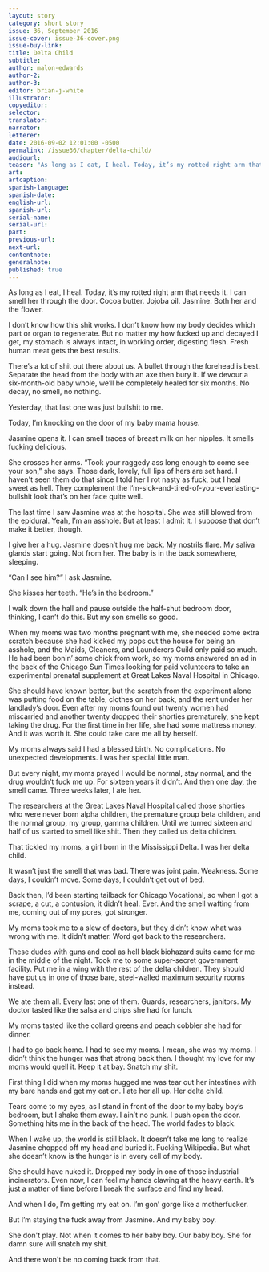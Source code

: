 ```yaml
---
layout: story
category: short story
issue: 36, September 2016
issue-cover: issue-36-cover.png
issue-buy-link:
title: Delta Child
subtitle:
author: malon-edwards
author-2:
author-3:
editor: brian-j-white
illustrator:
copyeditor:
selector:
translator:
narrator:
letterer:
date: 2016-09-02 12:01:00 -0500
permalink: /issue36/chapter/delta-child/
audiourl:
teaser: "As long as I eat, I heal. Today, it’s my rotted right arm that needs it."
art:
artcaption:
spanish-language:
spanish-date:
english-url:
spanish-url:
serial-name:
serial-url:
part:
previous-url:
next-url:
contentnote:
generalnote:
published: true
---
```

As long as I eat, I heal. Today, it’s my rotted right arm that needs it.
I can smell her through the door. Cocoa butter. Jojoba oil. Jasmine. Both her and the flower.

I don’t know how this shit works. I don’t know how my body decides which part or organ to regenerate. But no matter my how fucked up and decayed I get, my stomach is always intact, in working order, digesting flesh. Fresh human meat gets the best results.

There’s a lot of shit out there about us. A bullet through the forehead is best. Separate the head from the body with an axe then bury it. If we devour a six-month-old baby whole, we’ll be completely healed for six months. No decay, no smell, no nothing.

Yesterday, that last one was just bullshit to me.

Today, I’m knocking on the door of my baby mama house.

Jasmine opens it. I can smell traces of breast milk on her nipples. It smells fucking delicious.

She crosses her arms. “Took your raggedy ass long enough to come see your son,” she says. Those dark, lovely, full lips of hers are set hard. I haven't seen them do that since I told her I rot nasty as fuck, but I heal sweet as hell. They complement the I’m-sick-and-tired-of-your-everlasting-bullshit look that’s on her face quite well.

The last time I saw Jasmine was at the hospital. She was still blowed from the epidural. Yeah, I’m an asshole. But at least I admit it. I suppose that don’t make it better, though.

I give her a hug. Jasmine doesn’t hug me back. My nostrils flare. My saliva glands start going. Not from her. The baby is in the back somewhere, sleeping.

“Can I see him?” I ask Jasmine.

She kisses her teeth. “He’s in the bedroom.”

I walk down the hall and pause outside the half-shut bedroom door, thinking, I can’t do this. But my son smells so good.

When my moms was two months pregnant with me, she needed some extra scratch because she had kicked my pops out the house for being an asshole, and the Maids, Cleaners, and Launderers Guild only paid so much. He had been bonin’ some chick from work, so my moms answered an ad in the back of the Chicago Sun Times looking for paid volunteers to take an experimental prenatal supplement at Great Lakes Naval Hospital in Chicago.

She should have known better, but the scratch from the experiment alone was putting food on the table, clothes on her back, and the rent under her landlady’s door. Even after my moms found out twenty women had miscarried and another twenty dropped their shorties prematurely, she kept taking the drug. For the first time in her life, she had some mattress money. And it was worth it. She could take care me all by herself.

My moms always said I had a blessed birth. No complications. No unexpected developments. I was her special little man.

But every night, my moms prayed I would be normal, stay normal, and the drug wouldn’t fuck me up. For sixteen years it didn’t. And then one day, the smell came. Three weeks later, I ate her.

The researchers at the Great Lakes Naval Hospital called those shorties who were never born alpha children, the premature group beta children, and the normal group, my group, gamma children. Until we turned sixteen and half of us started to smell like shit. Then they called us delta children.

That tickled my moms, a girl born in the Mississippi Delta. I was her delta child.

It wasn’t just the smell that was bad. There was joint pain. Weakness. Some days, I couldn’t move. Some days, I couldn’t get out of bed.

Back then, I’d been starting tailback for Chicago Vocational, so when I got a scrape, a cut, a contusion, it didn’t heal. Ever. And the smell wafting from me, coming out of my pores, got stronger.

My moms took me to a slew of doctors, but they didn’t know what was wrong with me. It didn’t matter. Word got back to the researchers.

These dudes with guns and cool as hell black biohazard suits came for me in the middle of the night. Took me to some super-secret government facility. Put me in a wing with the rest of the delta children. They should have put us in one of those bare, steel-walled maximum security rooms instead.

We ate them all. Every last one of them. Guards, researchers, janitors. My doctor tasted like the salsa and chips she had for lunch.

My moms tasted like the collard greens and peach cobbler she had for dinner.

I had to go back home. I had to see my moms. I mean, she was my moms. I didn’t think the hunger was that strong back then. I thought my love for my moms would quell it. Keep it at bay. Snatch my shit.

First thing I did when my moms hugged me was tear out her intestines with my bare hands and get my eat on. I ate her all up. Her delta child.

Tears come to my eyes, as I stand in front of the door to my baby boy’s bedroom, but I shake them away. I ain’t no punk. I push open the door. Something hits me in the back of the head. The world fades to black.

When I wake up, the world is still black. It doesn’t take me long to realize Jasmine chopped off my head and buried it. Fucking Wikipedia. But what she doesn’t know is the hunger is in every cell of my body.

She should have nuked it. Dropped my body in one of those industrial incinerators. Even now, I can feel my hands clawing at the heavy earth. It’s just a matter of time before I break the surface and find my head.

And when I do, I’m getting my eat on. I’m gon’ gorge like a motherfucker.

But I’m staying the fuck away from Jasmine. And my baby boy.

She don't play. Not when it comes to her baby boy. Our baby boy. She for damn sure will snatch my shit.

And there won't be no coming back from that.
